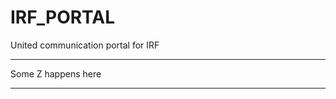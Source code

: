 # IRF_PORTAL
United communication portal for IRF


____________________________________

Some Z happens here
____________________________________
